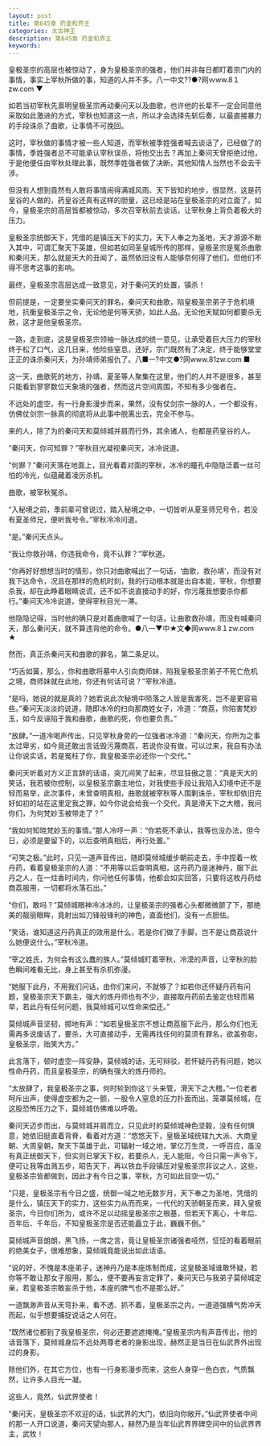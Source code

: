 ```yaml
---
layout: post
title: 第645章 药皇和界主
categories: 太古神王
description: 第645章 药皇和界主
keywords:
---
```


皇极圣宗的高层也被惊动了，身为皇极圣宗的强者，他们并非每日都盯着宗门内的事情，事实上宰秋所做的事，知道的人并不多。八一中文??●?网ｗww.8１zw.com ▼

如若当初宰秋先禀明皇极圣宗再动秦问天以及曲歌，也许他的长辈不一定会同意他采取如此激进的方式，宰秋也知道这一点，所以才会选择先斩后奏，以最直接暴力的手段诛杀了曲歌，让事情不可挽回。

这时，宰秋做的事情才被一些人知道，而宰秋被季姓强者喊去谈话了，已经做了的事情，季姓强者总不可能承认宰秋误杀，将他交出去？再加上秦问天曾拒绝过他，于是他便任由宰秋处理此事，既然季姓强者做了决断，其他知情人当然也不会去干涉。

但没有人想到竟然有人敢将事情闹得满城风雨、天下皆知的地步，很显然，这是药皇谷的人做的，药皇谷还真有这样的胆量，这已经是站在皇极圣宗的对立面了，如今，皇极圣宗的高层皆都被惊动，多次召宰秋前去谈话，让宰秋身上背负着极大的压力。

皇极圣宗统御天下，凭借的是镇压天下的实力，天下人奉之为圣地，天才源源不断入其中，可谓汇聚天下英雄，但如若如同圣皇城所传的那样，皇极圣宗是冤杀曲歌和秦问天，那么就是天大的丑闻了，虽然依旧没有人能够奈何得了他们，但他们不得不思考这事的影响。

最终，皇极圣宗高层达成一致意见，对于秦问天的处置，镇杀！

但前提是，一定要坐实秦问天的罪名，秦问天和曲歌，陷皇极圣宗弟子于危机境地，抗衡皇极圣宗之令，无论他是何等天骄，如此人品，无论他天赋如何都要杀无赦，这才是他皇极圣宗。

一路，走到底，这是皇极圣宗领袖一脉达成的统一意见，让承受着巨大压力的宰秋终于松了口气，这几日来，他险些窒息，还好，宗门既然有了决定，终于能够堂堂正正的诛杀秦问天，为孙靖师弟报仇了。八■一?中文●?网www.81zw.com ■

这一天，曲歌死的地方，孙靖、夏圣等人聚集在这里，他们的人并不是很多，甚至只能看到寥寥数位天象境的强者，然而这片空间周围，不知有多少强者在。

不远处的虚空，有一行身影漫步而来，果然，没有仗剑宗一脉的人，一个都没有，仿佛仗剑宗一脉真的彻底将从此事中脱离出去，完全不参与。

来的人，除了为的秦问天和莫倾城并肩而行外，其余诸人，也都是药皇谷的人。

“秦问天，你可知罪？”宰秋目光凝视秦问天，冰冷说道。

“何罪？”秦问天落在地面上，目光看着对面的宰秋，冰冷的瞳孔中隐隐泛着一丝可怕的冷光，似蕴藏着凌厉杀机。

曲歌，被宰秋冤杀。

“入秘境之前，季前辈可曾说过，踏入秘境之中，一切皆听从夏圣师兄号令，若没有夏圣师兄，便听我号令。”宰秋冷冷问道。

“是。”秦问天点头。

“我让你救孙靖，你违我命令，竟不认罪？”宰秋道。

“你再好好想想当时的情形，你只对曲歌喊出了一句话，‘曲歌，救孙靖’，而没有对我下达命令，况且在那样的危机时刻，我的行动根本就是出自本能，宰秋，你想要杀我，却在此睁着眼睛说谎，还不如不说直接动手的好，你污蔑我想要杀你都行。”秦问天冷冷说道，使得宰秋目光一滞。

他隐隐记得，当时他的确只是对着曲歌喊了一句话，让曲歌救孙靖，而没有喊秦问天，那么秦问天，就不算违背他的命令。●八一▼中★文◆网www.8１zw.com ★

然而，真正杀秦问天和曲歌的罪名，第二条足以。

“巧舌如簧，那么，你和曲歌将墓中人引向商师妹，陷我皇极圣宗弟子不死亡危机之境，商师妹就在此地，你还有何话可说？”宰秋冷道。

“是吗，她说的就是真的？她若说此次秘境中陨落之人皆是我害死，岂不是更容易些。”秦问天淡淡的说道，随即冰冷的扫向那商姓女子，冷道：“商荔，你陷害梵妙玉，如今反诬陷于我和曲歌，曲歌的死，你也要负责。”

“放肆。”一道冷喝声传出，只见宰秋身旁的一位强者冰冷道：“秦问天，你所为之事太过卑劣，如今竟还敢出言诋毁污蔑商荔，若说你没有做，可以过来，我自有办法让你说实话，若是冤枉了你，我皇极圣宗必还你一个交代。”

秦问天听着对方义正言辞的话语，突兀间笑了起来，尽显狂傲之意：“真是天大的笑话，我若被你控制，以皇极圣宗霸主地位，对我使些手段让我陷入幻境中还不是轻而易举，此次事件，未曾查明真相，曲歌就被宰秋等人围剿诛杀，宰秋却依旧完好如初的站在这里定我之罪，如今你说会给我一个交代，真是滑天下之大稽，我问你们，为何梵妙玉被带走了？”

“我如何知晓梵妙玉的事情。”那人冷哼一声：“你若死不承认，我等也没办法，但今日，必须是要留下的，以后查明真相后，再行处置。”

“可笑之极。”此时，只见一道声音传出，随即莫倾城缓步朝前走去，手中捏着一枚丹药，看着皇极圣宗的人道：“不用等以后查明真相，这丹药乃是迷神丹，服下此丹之人，在一炷香时间内，你问他任何事情，他都会如实回答，只要将这枚丹药给商荔服用，一切都将水落石出。”

“你们，敢吗？”莫倾城眼神冷冰冰的，让皇极圣宗的强者心头都微微颤了下，那绝美的靓丽眼眸，竟射出如刀锋般锋利的神色，直面他们，没有一点胆怯。

“笑话，谁知道这丹药真正的效用是什么，若是你们做了手脚，岂不是让商荔说什么她便说什么。”宰秋冷道。

“宰之姓氏，为何会有这么蠢的族人。”莫倾城盯着宰秋，冷漠的声音，让宰秋的脸色瞬间难看无比，身上甚至有杀机弥漫。

“她服下此丹，不用我们问话，由你们来问，不就够了？如若你还怀疑丹药有问题，皇极圣宗天下霸主，强大的炼丹师也有不少，直接取丹药前去鉴定也轻而易举，若此丹有任何问题，我莫倾城可以性命来偿还。”

莫倾城声音坚韧，掷地有声：“如若皇极圣宗不想让商荔服下此丹，那么你们也无需再多说废话了，要杀，大可直接动手，无需再找任何的莫须有罪名，欲盖弥彰，皇极圣宗，贻笑大方。”

此言落下，顿时虚空一阵安静，莫倾城的话，无可辩驳，若怀疑丹药有问题，她以性命丹药，而且皇极圣宗，的确有强大的炼丹师的。

“太放肆了，我皇极圣宗之事，何时轮到你这丫头来管，滑天下之大稽。”一位老者呵斥出声，使得虚空都为之一颤，一股令人窒息的压力扑面而出，笼罩莫倾城，在这股恐怖压力之下，莫倾城仿佛难以呼吸。

秦问天迈步而出，与莫倾城并肩而立，只见此时的莫倾城神色坚毅，没有任何惧意，她依旧挺直着背脊，看着对方道：“悠悠天下，皇极圣域统辖九大派、大商皇朝、大周皇朝，聚天下英雄于此，可辐射一域之地，掌亿万生灵，一呼百应，虽没有真正统御天下，但实则已掌天下权，若要杀人，无人能阻，今日只需一声令下，便可让我等血溅五步，昭告天下，再以铁血手段镇压对皇极圣宗非议之人，这些，皇极圣宗皆都做到，因此才有今日之事，宰秋，方可如此目空一切。”

“只是，皇极圣宗有今日之盛，统御一域之地无数岁月，天下奉之为圣地，凭借的是什么，镇压天下的实力，这些实力从而而来，一代代的天骄朝圣而来，拜入皇极圣宗，今日你们所为，或许不足以动摇皇极圣宗之根基，但若天下离心，十年后、百年后、千年后，不知皇极圣宗是否还能矗立于此，巍巍不倒。”

莫倾城声音朗朗，黑飞扬，一席之言，竟让皇极圣宗诸强者哑然，怔怔的看着眼前的绝美女子，很难想象，莫倾城竟能说出如此话语。

“说的好，不愧是本座弟子，迷神丹乃是本座炼制而成，这皇极圣域谁敢怀疑，若你等不敢让那女子服用，那么，便不要再妄言定罪了，秦问天已与我弟子莫倾城定亲，若皇极圣宗敢妄杀于他，本座的脾气也不是那么好。”

一道飘渺声音从天穹扑来，看不透、抓不着，皇极圣宗之内，一道道强横气势冲天而起，似乎想要捕捉说话之人何在。

“既然诸位都到了我皇极圣宗，何必还要遮遮掩掩。”皇极圣宗内有声音传出，他的话音落下，莫倾城身后不远处两尊老者的身影出现，赫然正是当日在仙武界外出现过的身影。

除他们外，在其它方位，也有一行身影漫步而来，这些人身穿一色白衣，气质飘然，让许多人目光一凝。

这些人，竟然，仙武界使者！

“秦问天，皇极圣宗不欢迎的话，仙武界的大门，依旧向你敞开。”仙武界使者中间的那一人开口说道，秦问天望向那人，赫然乃是当年仙武界界碑空间中的仙武界界主，武牧！
